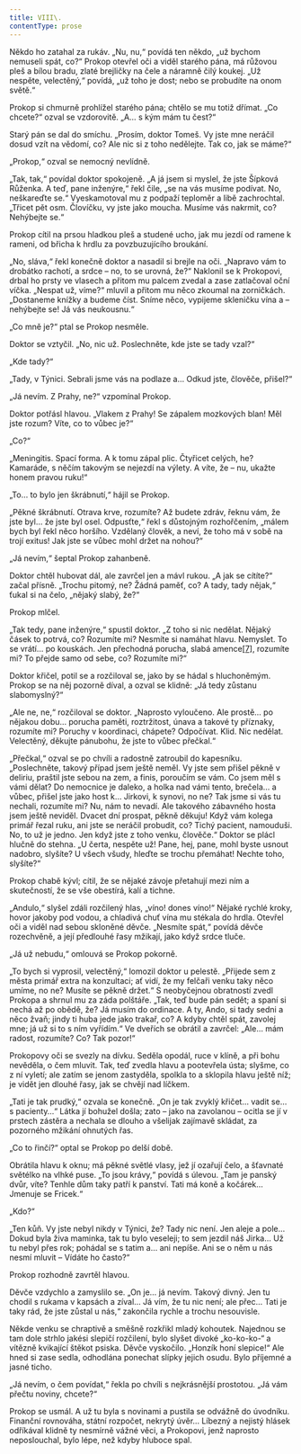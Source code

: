 ```yaml
---
title: VIII\.
contentType: prose
---
```


  

Někdo ho zatahal za rukáv. „Nu, nu,“ povídá ten někdo, „už bychom nemuseli spát, co?“ Prokop otevřel oči a viděl starého pána, má růžovou pleš a bílou bradu, zlaté brejličky na čele a náramně čilý koukej. „Už nespěte, velectěný,“ povídá, „už toho je dost; nebo se probudíte na onom světě.“

Prokop si chmurně prohlížel starého pána; chtělo se mu totiž dřímat. „Co chcete?“ ozval se vzdorovitě. „A… s kým mám tu čest?“

Starý pán se dal do smíchu. „Prosím, doktor Tomeš. Vy jste mne neráčil dosud vzít na vědomí, co? Ale nic si z toho nedělejte. Tak co, jak se máme?“

„Prokop,“ ozval se nemocný nevlídně.

„Tak, tak,“ povídal doktor spokojeně. „A já jsem si myslel, že jste Šípková Růženka. A teď, pane inženýre,“ řekl čile, „se na vás musíme podívat. No, neškareďte se.“ Vyeskamotoval mu z podpaží teploměr a libě zachrochtal. „Třicet pět osm. Človíčku, vy jste jako moucha. Musíme vás nakrmit, co? Nehýbejte se.“

Prokop cítil na prsou hladkou pleš a studené ucho, jak mu jezdí od ramene k rameni, od břicha k hrdlu za povzbuzujícího broukání.

„No, sláva,“ řekl konečně doktor a nasadil si brejle na oči. „Napravo vám to drobátko rachotí, a srdce – no, to se urovná, že?“ Naklonil se k Prokopovi, drbal ho prsty ve vlasech a přitom mu palcem zvedal a zase zatlačoval oční víčka. „Nespat už, víme?“ mluvil a přitom mu něco zkoumal na zorničkách. „Dostaneme knížky a budeme číst. Sníme něco, vypijeme skleničku vína a – nehýbejte se! Já vás neukousnu.“

„Co mně je?“ ptal se Prokop nesměle.

Doktor se vztyčil. „No, nic už. Poslechněte, kde jste se tady vzal?“

„Kde tady?“

„Tady, v Týnici. Sebrali jsme vás na podlaze a… Odkud jste, člověče, přišel?“

„Já nevím. Z Prahy, ne?“ vzpomínal Prokop.

Doktor potřásl hlavou. „Vlakem z Prahy! Se zápalem mozkových blan! Měl jste rozum? Víte, co to vůbec je?“

„Co?“

„Meningitis. Spací forma. A k tomu zápal plic. Čtyřicet celých, he? Kamaráde, s něčím takovým se nejezdí na výlety. A víte, že – nu, ukažte honem pravou ruku!“

„To… to bylo jen škrábnutí,“ hájil se Prokop.

„Pěkné škrábnutí. Otrava krve, rozumíte? Až budete zdráv, řeknu vám, že jste byl… že jste byl osel. Odpusťte,“ řekl s důstojným rozhořčením, „málem bych byl řekl něco horšího. Vzdělaný člověk, a neví, že toho má v sobě na trojí exitus! Jak jste se vůbec mohl držet na nohou?“

„Já nevím,“ šeptal Prokop zahanbeně.

Doktor chtěl hubovat dál, ale zavrčel jen a mávl rukou. „A jak se cítíte?“ začal přísně. „Trochu pitomý, ne? Žádná paměť, co? A tady, tady nějak,“ ťukal si na čelo, „nějaký slabý, že?“

Prokop mlčel.

„Tak tedy, pane inženýre,“ spustil doktor. „Z toho si nic nedělat. Nějaký čásek to potrvá, co? Rozumíte mi? Nesmíte si namáhat hlavu. Nemyslet. To se vrátí… po kouskách. Jen přechodná porucha, slabá amence[\[7\]](./resources/undefined), rozumíte mi? To přejde samo od sebe, co? Rozumíte mi?“

Doktor křičel, potil se a rozčiloval se, jako by se hádal s hluchoněmým. Prokop se na něj pozorně díval, a ozval se klidně: „Já tedy zůstanu slabomyslný?“

„Ale ne, ne,“ rozčiloval se doktor. „Naprosto vyloučeno. Ale prostě… po nějakou dobu… porucha paměti, roztržitost, únava a takové ty příznaky, rozumíte mi? Poruchy v koordinaci, chápete? Odpočívat. Klid. Nic nedělat. Velectěný, děkujte pánubohu, že jste to vůbec přečkal.“

„Přečkal,“ ozval se po chvíli a radostně zatroubil do kapesníku. „Poslechněte, takový případ jsem ještě neměl. Vy jste sem přišel pěkně v deliriu, praštil jste sebou na zem, a finis, poroučím se vám. Co jsem měl s vámi dělat? Do nemocnice je daleko, a holka nad vámi tento, brečela… a vůbec, přišel jste jako host k… Jirkovi, k synovi, no ne? Tak jsme si vás tu nechali, rozumíte mi? Nu, nám to nevadí. Ale takového zábavného hosta jsem ještě neviděl. Dvacet dní prospat, pěkně děkuju! Když vám kolega primář řezal ruku, ani jste se neráčil probudit, co? Tichý pacient, namouduši. No, to už je jedno. Jen když jste z toho venku, člověče.“ Doktor se plácl hlučně do stehna. „U čerta, nespěte už! Pane, hej, pane, mohl byste usnout nadobro, slyšíte? U všech všudy, hleďte se trochu přemáhat! Nechte toho, slyšíte?“

Prokop chabě kývl; cítil, že se nějaké závoje přetahují mezi ním a skutečností, že se vše obestírá, kalí a tichne.

„Andulo,“ slyšel zdáli rozčilený hlas, „víno! dones víno!“ Nějaké rychlé kroky, hovor jakoby pod vodou, a chladivá chuť vína mu stékala do hrdla. Otevřel oči a viděl nad sebou skloněné děvče. „Nesmíte spát,“ povídá děvče rozechvěně, a její předlouhé řasy mžikají, jako když srdce tluče.

„Já už nebudu,“ omlouvá se Prokop pokorně.

„To bych si vyprosil, velectěný,“ lomozil doktor u pelestě. „Přijede sem z města primář extra na konzultaci; ať vidí, že my felčaři venku taky něco umíme, no ne? Musíte se pěkně držet.“ S neobyčejnou obratností zvedl Prokopa a shrnul mu za záda polštáře. „Tak, teď bude pán sedět; a spaní si nechá až po obědě, že? Já musím do ordinace. A ty, Ando, si tady sedni a něco žvaň; jindy ti huba jede jako trakař, co? A kdyby chtěl spát, zavolej mne; já už si to s ním vyřídím.“ Ve dveřích se obrátil a zavrčel: „Ale… mám radost, rozumíte? Co? Tak pozor!“

Prokopovy oči se svezly na dívku. Seděla opodál, ruce v klíně, a při bohu nevěděla, o čem mluvit. Tak, teď zvedla hlavu a pootevřela ústa; slyšme, co z ní vyletí; ale zatím se jenom zastyděla, spolkla to a sklopila hlavu ještě níž; je vidět jen dlouhé řasy, jak se chvějí nad líčkem.

„Tati je tak prudký,“ ozvala se konečně. „On je tak zvyklý křičet… vadit se… s pacienty…“ Látka jí bohužel došla; zato – jako na zavolanou – ocitla se jí v prstech zástěra a nechala se dlouho a všelijak zajímavě skládat, za pozorného mžikání ohnutých řas.

„Co to řinčí?“ optal se Prokop po delší době.

Obrátila hlavu k oknu; má pěkné světlé vlasy, jež jí ozařují čelo, a šťavnaté světélko na vlhké puse. „To jsou krávy,“ povídá s úlevou. „Tam je panský dvůr, víte? Tenhle dům taky patří k panství. Tati má koně a kočárek… Jmenuje se Fricek.“

„Kdo?“

„Ten kůň. Vy jste nebyl nikdy v Týnici, že? Tady nic není. Jen aleje a pole… Dokud byla živa maminka, tak tu bylo veseleji; to sem jezdil náš Jirka… Už tu nebyl přes rok; pohádal se s tatim a… ani nepíše. Ani se o něm u nás nesmí mluvit – Vídáte ho často?“

Prokop rozhodně zavrtěl hlavou.

Děvče vzdychlo a zamyslilo se. „On je… já nevím. Takový divný. Jen tu chodil s rukama v kapsách a zíval… Já vím, že tu nic není; ale přec… Tati je taky rád, že jste zůstal u nás,“ zakončila rychle a trochu nesouvisle.

Někde venku se chraptivě a směšně rozkřikl mladý kohoutek. Najednou se tam dole strhlo jakési slepičí rozčilení, bylo slyšet divoké „ko-ko-ko-“ a vítězně kvikající štěkot psiska. Děvče vyskočilo. „Honzík honí slepice!“ Ale hned si zase sedla, odhodlána ponechat slípky jejich osudu. Bylo příjemné a jasné ticho.

„Já nevím, o čem povídat,“ řekla po chvíli s nejkrásnější prostotou. „Já vám přečtu noviny, chcete?“

Prokop se usmál. A už tu byla s novinami a pustila se odvážně do úvodníku. Finanční rovnováha, státní rozpočet, nekrytý úvěr… Líbezný a nejistý hlásek odříkával klidně ty nesmírně vážné věci, a Prokopovi, jenž naprosto neposlouchal, bylo lépe, než kdyby hluboce spal.
